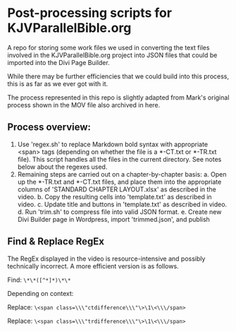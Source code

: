 # Post-processing scripts for KJVParallelBible.org

A repo for storing some work files we used in converting the text files
involved in the KJVParallelBible.org project into JSON files that could be
imported into the Divi Page Builder.

While there may be further efficiencies that we could build into this process,
this is as far as we ever got with it.

The process represented in this repo is slightly adapted from Mark's original
process shown in the MOV file also archived in here.

## Process overview:

1. Use 'regex.sh' to replace Markdown bold syntax with appropriate \<span\> tags (depending on whether the file is a \*-CT.txt or \*-TR.txt file). This script handles all the files in the current directory. See notes below about the regexes used.
2. Remaining steps are carried out on a chapter-by-chapter basis:
	a. Open up the \*-TR.txt and \*-CT.txt files, and place them into the appropriate columns of 'STANDARD CHAPTER LAYOUT.xlsx' as described in the video.
	b. Copy the resulting cells into 'template.txt' as described in video.
	c. Update title and buttons in 'template.txt' as described in video.
	d. Run 'trim.sh' to compress file into valid JSON format.
	e. Create new Divi Builder page in Wordpress, import 'trimmed.json', and publish

## Find & Replace RegEx

The RegEx displayed in the video is resource-intensive and possibly
technically incorrect. A more efficient version is as follows.

Find: `\*\*([^*]*)\*\*`

Depending on context:

Replace: `\<span class=\\\"ctdifference\\\"\>\1\<\\\/span>`

Replace: `\<span class=\\\"trdifference\\\"\>\1\<\\\/span>`

